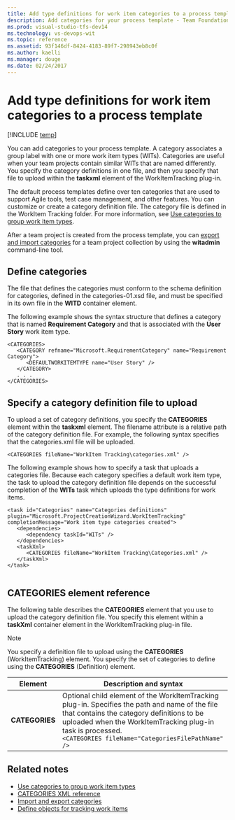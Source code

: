 ```yaml
---
title: Add type definitions for work item categories to a process template | VSTS & TFS
description: Add categories for your process template - Team Foundation Server (TFS)
ms.prod: visual-studio-tfs-dev14
ms.technology: vs-devops-wit
ms.topic: reference
ms.assetid: 93f146df-8424-4183-89f7-298943eb8c0f
ms.author: kaelli
ms.manager: douge
ms.date: 02/24/2017
---
```


# Add type definitions for work item categories to a process template

[!INCLUDE [temp](../../_shared/dev15-version-header-process-template.md)]

You can add categories to your process template. A category associates a group label with one or more work item types (WITs). Categories are useful when your team projects contain similar WITs that are named differently. You specify the category definitions in one file, and then you specify that file to upload within the **taskxml** element of the WorkItemTracking plug-in.  
  
The default process templates define over ten categories that are used to support Agile tools, test case management, and other features. You can customize or create a category definition file. The category file is defined in the WorkItem Tracking folder. For more information, see [Use categories to group work item types](../use-categories-to-group-work-item-types.md).  
  
After a team project is created from the process template, you can [export and import categories](../witadmin/witadmin-import-export-categories.md) for a team project collection by using the **witadmin** command-line tool.  
  

<a name="create"></a> 
##  Define categories  

The file that defines the categories must conform to the schema definition for categories, defined in the categories-01.xsd file, and must be specified in its own file in the **WITD** container element.  
  
The following example shows the syntax structure that defines a category that is named **Requirement Category** and that is associated with the **User Story** work item type.  
  
```  
<CATEGORIES>  
   <CATEGORY refname="Microsoft.RequirementCategory" name="Requirement Category">  
      <DEFAULTWORKITEMTYPE name="User Story" />  
   </CATEGORY>  
   . . .   
</CATEGORIES>  
```  
  
<a name="upload"></a> 
##  Specify a category definition file to upload  
 To upload a set of category definitions, you specify the **CATEGORIES** element within the **taskxml** element. The filename attribute is a relative path of the category definition file. For example, the following syntax specifies that the categories.xml file will be uploaded.  
  
```  
<CATEGORIES fileName="WorkItem Tracking\categories.xml" />  
```  
  
 The following example shows how to specify a task that uploads a categories file. Because each category specifies a default work item type, the task to upload the category definition file depends on the successful completion of the **WITs** task which uploads the type definitions for work items.  
  
```  
<task id="Categories" name="Categories definitions" plugin="Microsoft.ProjectCreationWizard.WorkItemTracking" completionMessage="Work item type categories created">  
   <dependencies>  
      <dependency taskId="WITs" />  
   </dependencies>  
   <taskXml>  
      <CATEGORIES fileName="WorkItem Tracking\Categories.xml" />  
   </taskXml>  
</task>  
  
```  
  
<a name="elements"></a> 
##  CATEGORIES element reference  
 The following table describes the **CATEGORIES** element that you use to upload the category definition file. You specify this element within a **taskXml** container element in the WorkItemTracking plug-in file.  
  
> [!NOTE]
>  You specify a definition file to upload using the **CATEGORIES** (WorkItemTracking) element. You specify the set of categories to define using the **CATEGORIES** (Definition) element.  
  
|Element|Description and syntax|  
|-------------|-----------------|  
|**CATEGORIES**|Optional child element of the WorkItemTracking plug-in. Specifies the path and name of the file that contains the category definitions to be uploaded when the WorkItemTracking plug-in task is processed. <br />`<CATEGORIES fileName="CategoriesFilePathName" />`|
  
## Related notes 
- [Use categories to group work item types](../use-categories-to-group-work-item-types.md)
- [CATEGORIES XML reference](../categories-xml-element-reference.md)
- [Import and export categories](../witadmin/witadmin-import-export-categories.md)   
- [Define objects for tracking work items](define-objects-track-work-items-plug-in.md)
